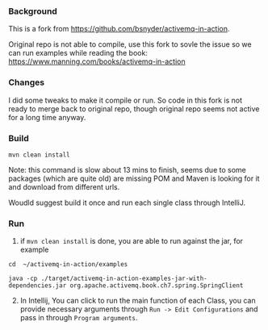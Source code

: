 ### Background
This is a fork from https://github.com/bsnyder/activemq-in-action. 

Original repo is not able to compile, use this fork to sovle the issue so we can run examples while reading the book: https://www.manning.com/books/activemq-in-action


### Changes
I did some tweaks to make it compile or run. So code in this fork is not ready to merge back to original repo, though original repo seems not active for a long time anyway.

### Build
`mvn clean install` 

Note: this command is slow about 13 mins to finish, seems due to some packages (which are quite old) are missing POM and Maven is looking for it and download from different urls.

Woudld suggest build it once and run each single class through IntelliJ.




### Run
1. if `mvn clean install` is done, you are able to run against the jar, for example
  ```
 cd  ~/activemq-in-action/examples

 java -cp ./target/activemq-in-action-examples-jar-with-dependencies.jar org.apache.activemq.book.ch7.spring.SpringClient
  ```
2. In Intellij, You can click to run the main function of each Class, you can provide necessary arguments through `Run -> Edit Configurations` and pass in through `Program arguments`.